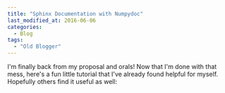 ```yaml
---
title: "Sphinx Documentation with Numpydoc"
last_modified_at: 2016-06-06
categories:
  - Blog
tags:
  - "Old Blogger"
---
```

I'm finally back from my proposal and orals! Now that I'm done with that mess, here's a fun little tutorial that I've already found helpful for myself. Hopefully others find it useful as well:<script src="https://gist.github.com/Jessime/ef978280f9e0d0f8097db024fb015430.js"></script>